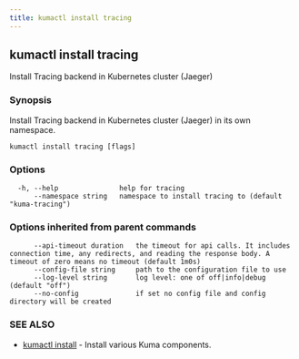 ```yaml
---
title: kumactl install tracing
---
```

## kumactl install tracing

Install Tracing backend in Kubernetes cluster (Jaeger)

### Synopsis

Install Tracing backend in Kubernetes cluster (Jaeger) in its own namespace.

```
kumactl install tracing [flags]
```

### Options

```
  -h, --help               help for tracing
      --namespace string   namespace to install tracing to (default "kuma-tracing")
```

### Options inherited from parent commands

```
      --api-timeout duration   the timeout for api calls. It includes connection time, any redirects, and reading the response body. A timeout of zero means no timeout (default 1m0s)
      --config-file string     path to the configuration file to use
      --log-level string       log level: one of off|info|debug (default "off")
      --no-config              if set no config file and config directory will be created
```

### SEE ALSO

* [kumactl install](kumactl_install)	 - Install various Kuma components.

